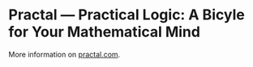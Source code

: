 # Practal — Practical Logic: A Bicyle for Your Mathematical Mind

More information on [practal.com](https://practal.com).